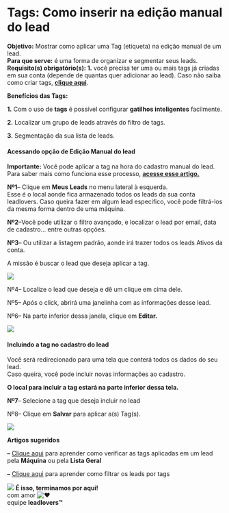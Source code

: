 # Tags: Como inserir na edição manual do lead

**Objetivo:** Mostrar como aplicar uma Tag (etiqueta) na edição manual de um lead.\
**Para que serve:** é uma forma de organizar e segmentar seus leads.\
**Requisito(s) obrigatório(s): 1.** você precisa ter uma ou mais tags já criadas em sua conta (depende de quantas quer adicionar ao lead). Caso não saiba como criar tags, [**clique aqui**](https://suporte.love/como-criar-uma-tag/).

**Benefícios das Tags:**

**1.** Com o uso de **tags** é possível configurar **gatilhos inteligentes** facilmente.

**2.** Localizar um grupo de leads através do filtro de tags.

**3.** Segmentação da sua lista de leads.

#### **Acessando opção de Edição Manual do lead**

**Importante:** Você pode aplicar a tag na hora do cadastro manual do lead. Para saber mais como funciona esse processo, [**acesse esse artigo.**](https://suporte.love/cadastrar-lead-manualmente/)

**Nº1**– Clique em **Meus** **Leads** no menu lateral à esquerda.\
Esse é o local aonde fica armazenado todos os leads da sua conta leadlovers. Caso queira fazer em algum lead especifico, você pode filtrá-los da mesma forma dentro de uma máquina.

**Nº2**–Você pode  utilizar o filtro avançado, e localizar o lead por email, data de cadastro… entre outras opções.

**Nº3**– Ou utilizar a listagem padrão, aonde irá trazer todos os leads Ativos da conta.

&#x20;A missão é buscar o lead que deseja aplicar a tag.

![](https://legado.leadlovers.site/wp-content/uploads/2020/07/filtrar-lead.png)

Nº4– Localize o lead que deseja e dê um clique em cima dele.

Nº5– Após o click, abrirá uma janelinha com as informações desse lead.

Nº6– Na parte inferior dessa janela, clique em **Editar.**&#x20;

[![](https://legado.leadlovers.site/wp-content/uploads/2020/09/tag-7.png)](https://legado.leadlovers.site/wp-content/uploads/2020/09/tag-7.png)

#### **Incluindo a tag no cadastro do lead**

Você será redirecionado para uma tela que conterá todos os dados do seu lead.\
Caso queira, você pode incluir novas informações ao cadastro.

**O local para incluir a tag estará na parte inferior dessa tela.**

**Nº7**– Selecione a tag que deseja incluir no lead

Nº8– Clique em **Salvar** para aplicar a(s) Tag(s).

[![](https://legado.leadlovers.site/wp-content/uploads/2020/09/tag-9.png)](https://legado.leadlovers.site/wp-content/uploads/2020/09/tag-9.png)

**Artigos sugeridos**

**–** [Clique aqui](https://suporte.love/como-filtrar-leads-por-tags/) para aprender como verificar as tags aplicadas em um lead pela **Máquina** ou pela **Lista Geral**

**–** [Clique aqui](https://suporte.love/como-filtrar-leads-por-tags/) para aprender como filtrar os leads por tags

![](https://legado.leadlovers.site/wp-content/uploads/2020/09/1f3c1.svg) **É isso, terminamos por aqui!**\
com amor ![❤](https://legado.leadlovers.site/wp-content/uploads/2020/09/2764.svg)\
equipe **leadlovers™**
